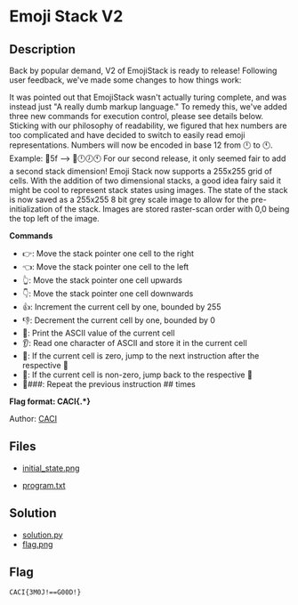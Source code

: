 # Emoji Stack V2

## Description

Back by popular demand, V2 of EmojiStack is ready to release! Following user feedback, we've made some changes to how things work:

It was pointed out that EmojiStack wasn't actually turing complete, and was instead just "A really dumb markup language." To remedy this, we've added three new commands for execution control, please see details below.
Sticking with our philosophy of readability, we figured that hex numbers are too complicated and have decided to switch to easily read emoji representations. Numbers will now be encoded in base 12 from 🕛 to 🕚. Example: 🔁5f --> 🔁🕛🕖🕚
For our second release, it only seemed fair to add a second stack dimension! Emoji Stack now supports a 255x255 grid of cells. With the addition of two dimensional stacks, a good idea fairy said it might be cool to represent stack states using images. The state of the stack is now saved as a 255x255 8 bit grey scale image to allow for the pre-initialization of the stack. Images are stored raster-scan order with 0,0 being the top left of the image.

**Commands**
* 👉: Move the stack pointer one cell to the right
* 👈: Move the stack pointer one cell to the left
* 👆: Move the stack pointer one cell upwards
* 👇: Move the stack pointer one cell downwards
* 👍: Increment the current cell by one, bounded by 255
* 👎: Decrement the current cell by one, bounded by 0
* 💬: Print the ASCII value of the current cell
* 👂: Read one character of ASCII and store it in the current cell
* 🫸: If the current cell is zero, jump to the next instruction after the respective 🫷
* 🫷: If the current cell is non-zero, jump back to the respective 🫸
* 🔁###: Repeat the previous instruction ## times

**Flag format: CACI{.*}**

Author: [CACI](https://www.caci.com)

## Files

* [initial_state.png](initial_state.png)

* [program.txt](program.txt)

## Solution

* [solution.py](solution/solve.py)
* [flag.png](solution/flag.png)

## Flag

`CACI{3M0J!==G00D!}`
